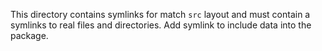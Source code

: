 This directory contains symlinks for match `src` layout and
must contain a symlinks to real files and directories.
Add symlink to include data into the package.

